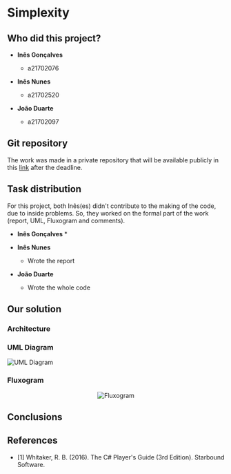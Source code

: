 ﻿# Simplexity

## Who did this project?

* __Inês Gonçalves__
  * a21702076

* __Inês Nunes__
  * a21702520

* __João Duarte__
  * a21702097

## Git repository

The work was made in a private repository that will be available publicly in this
[link](https://github.com/JoaoAlexandreDuarte/2-Projeto-LP) after the deadline.

## Task distribution

For this project, both Inês(es) didn't contribute to the making of the code, due to
inside problems.
So, they worked on the formal part of the work (report, UML, Fluxogram and comments).

* __Inês Gonçalves__
  * 


* __Inês Nunes__
  * Wrote the report


* __João Duarte__
  * Wrote the whole code

## Our solution

### Architecture



### UML Diagram

![UML Diagram]()

### Fluxogram

<p align="center">
  <img src="" alt="Fluxogram"/>
</p>

## Conclusions



## References

* <a name="ref1">[1]</a> Whitaker, R. B. (2016). The C# Player's Guide
  (3rd Edition). Starbound Software.